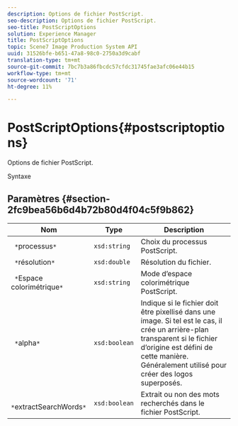 ```yaml
---
description: Options de fichier PostScript.
seo-description: Options de fichier PostScript.
seo-title: PostScriptOptions
solution: Experience Manager
title: PostScriptOptions
topic: Scene7 Image Production System API
uuid: 31526bfe-b651-47a8-98c0-2750a3d9cabf
translation-type: tm+mt
source-git-commit: 7bc7b3a86fbcdc57cfdc31745fae3afc06e44b15
workflow-type: tm+mt
source-wordcount: '71'
ht-degree: 11%

---
```



# PostScriptOptions{#postscriptoptions}

Options de fichier PostScript.

Syntaxe

## Paramètres {#section-2fc9bea56b6d4b72b80d4f04c5f9b862}

| Nom | Type | Description |
|---|---|---|
| ` *`processus`*` | `xsd:string` | Choix du processus PostScript. |
| ` *`résolution`*` | `xsd:double` | Résolution du fichier. |
| ` *`Espace colorimétrique`*` | `xsd:string` | Mode d’espace colorimétrique PostScript. |
| ` *`alpha`*` | `xsd:boolean` | Indique si le fichier doit être pixellisé dans une image. Si tel est le cas, il crée un arrière-plan transparent si le fichier d’origine est défini de cette manière. Généralement utilisé pour créer des logos superposés. |
| ` *`extractSearchWords`*` | `xsd:boolean` | Extrait ou non des mots recherchés dans le fichier PostScript. |


